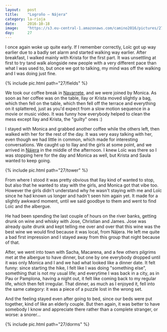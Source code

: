 ```yaml
---
layout:   post
title:    "Logroño — Nájera"
category: la-rioja
date:     2016-10-18
image:    "https://s3.eu-central-1.amazonaws.com/camino2016/pictures/27/fields-thumb.jpg"
day:      27
---
```


I once again woke up quite early. If I remember correctly, Loïc got up way earlier due to a badly set alarm and started walking way earlier. After breakfast, I walked mainly with Krista for the first part. It was unsettling at first to try tand walk alongside new people with a very different pace than what I was used to, but once we got to talking, my mind was off the walking and I was doing just fine.

{% include pic.html path="27/fields" %}

We took our coffee break in [Navarrete](https://www.google.fr/maps/place/26370+Navarrete,+La+Rioja,+Espagne/@42.4290673,-2.570181,15z/data=!3m1!4b1!4m5!3m4!1s0xd45513f2e99cb57:0x65b5716e30e2aafb!8m2!3d42.429792!4d-2.5619602?hl=fr), and we were joined by Monica. As soon as her coffee was on the table, Ilay or Krista moved slightly a bag, which then fell on the table, which then fell off the terrace and everything on it splattered, just as you'd expect from a slow motion sequence in a movie or music video. It was funny how everybody helped to clean the mess except Ilay and Krista, the "guilty" ones :)

I stayed with Monica and grabbed another coffee while the others left, then walked with her for the rest of the day. It was very easy talking with her, even though we had little in common, which made for interesting conversations. We caught up to Ilay and the girls at some point, and we arrived in [Nájera](https://www.google.fr/maps/place/26300+N%C3%A1jera,+La+Rioja,+Espagne/@42.4157725,-2.73912,15z/data=!3m1!4b1!4m5!3m4!1s0xd455c48d3f063d5:0xb7ea89a98a0bb30f!8m2!3d42.4167402!4d-2.7294615?hl=fr) in the middle of the afternoon. I knew Loïc was there so I was stopping here for the day and Monica as well, but Krista and Saula wanted to keep going.

{% include pic.html path="27/tower" %}

From where I stood it was pretty obvious that Ilay kind of wanted to stop, but also that he wanted to stay with the girls, and Monica got that vibe too. However the girls didn't understand why he wasn't staying with me and Loïc since he had known us longer and hadn't seen him again yet. It made for a slightly awkward moment, until we said goodbye to them and went to find Loïc and the albergue.

He had been spending the last couple of hours on the river banks, getting drunk on wine and whisky with Jose, Christian and James. Jose was already quite drunk and kept telling me over and over that this wine was the best wine we would find because it was local, from Nájera. He left me quite a bad first impression and I stayed away from this group that night because of that.

After, we went into town with Sacha, Macarena, and a few others pilgrims met at the albergue to have dinner, but one by one everybody dropped until it was only Monica and I and we had what looked like a dinner date. It felt funny: since starting the hike, I felt like I was doing "something else", something that is not my usual life; and everytime I was back in a city, as in Pau or Pamplona, having a night out, it felt like coming back to my regular life, which then felt irregular. That dinner, as much as I enjoyed it, fell into the same category: it was a piece of a puzzle lost in the wrong set.

And the feeling stayed even after going to bed, since our beds were put together, kind of like an elderly couple. But then again, it was better to have somebody I know and appreciate there rather than a complete stranger, or worse: a snorer...

{% include pic.html path="27/dorms" %}
